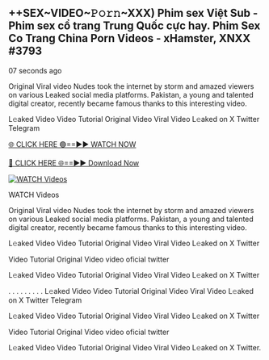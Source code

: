 ## ++SEX~VIDEO~𝙿𝚘𝚛𝚗~XXX) Phim sex Việt Sub - Phim sex cổ trang Trung Quốc cực hay. Phim Sex Co Trang China Porn Videos - xHamster, XNXX #3793

07 seconds ago

Original Viral video Nudes took the internet by storm and amazed viewers on various Leaked social media platforms. Pakistan, a young and talented digital creator, recently became famous thanks to this interesting video.

L𝚎aked Video Video Tutorial Original Video Viral Video L𝚎aked on X Twitter Telegram

[🌐 CLICK HERE 🟢==►► WATCH NOW](https://viral-video-full-free.blogspot.com/)

[🔴 CLICK HERE 🌐==►► Download Now](https://viral-video-full-free.blogspot.com/)

[![WATCH Videos](https://i.imgur.com/dJHk4Zq.gif)](https://viral-video-full-free.blogspot.com/)

WATCH Videos

Original Viral video Nudes took the internet by storm and amazed viewers on various Leaked social media platforms. Pakistan, a young and talented digital creator, recently became famous thanks to this interesting video.

L𝚎aked Video Video Tutorial Original Video Viral Video L𝚎aked on X Twitter

Video Tutorial Original Video video oficial twitter

L𝚎aked Video Video Tutorial Original Video Viral Video L𝚎aked on X Twitter

. . . . . . . . . L𝚎aked Video Video Tutorial Original Video Viral Video L𝚎aked on X Twitter Telegram

L𝚎aked Video Video Tutorial Original Video Viral Video L𝚎aked on X Twitter

Video Tutorial Original Video video oficial twitter

L𝚎aked Video Video Tutorial Original Video Viral Video L𝚎aked on X Twitter.
